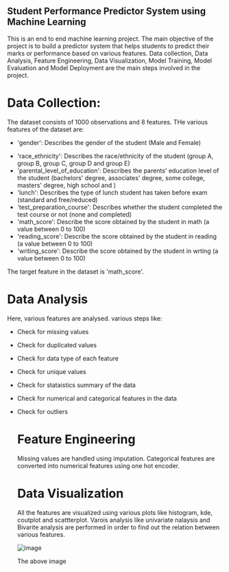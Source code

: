 ## Student Performance Predictor System using Machine Learning

This is an end to end machine learning project. The main objective of the project is to build a predictor system that helps students to predict their marks or performance based on various features.
Data collection, Data Analysis, Feature Engineering, Data Visualization, Model Training, Model Evaluation and Model Deployment are the main steps involved in the project.

# Data Collection:

The dataset consists of 1000 observations and 8 features. THe various features of the dataset are:
 - 'gender': Describes the gender of the student (Male and Female)
* 'race_ethnicity': Describes the race/ethnicity of the student (group A, group B, group C, group D and group E)
* 'parental_level_of_education': Describes the parents' education level of the student (bachelors' degree, associates' degree, some college, masters' degree, high school and )
* 'lunch': Describes the type of lunch student has taken before exam (standard and free/reduced)
* 'test_preparation_course': Describes whether the student completed the test course or not (none and completed)
* 'math_score': Describe the score obtained by the student in math (a value between 0 to 100)
* 'reading_score': Describe the score obtained by the student in reading (a value between 0 to 100)
* 'writing_score': Describe the score obtained by the student in wrting (a value between 0 to 100)

The target feature in the dataset is 'math_score'.

# Data Analysis

Here, various features are analysed. various steps like:

* Check for missing values
* Check for duplicated values
* Check for data type of each feature
* Check for unique values
* Check for stataistics summary of the data
* Check for numerical and categorical features in the data
* Check for outliers

  # Feature Engineering

  Missing values are handled using imputation. Categorical features are converted into numerical features using one hot encoder.

  # Data Visualization

  All the features are visualized using various plots like histogram, kde, coutplot and scattterplot. Varois analysis like univariate nalaysis and Bivarite analysis are performed  in order to find out the relation between various features.

  ![image](https://github.com/SaiShivani91/projectml/assets/167123523/36006f2c-b856-496b-883c-61feaf61ddff 'Distribution of Female and Male')

  The above image 


  

  

